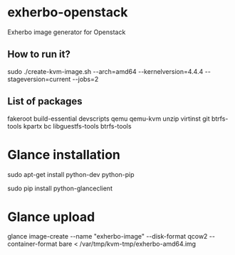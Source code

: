 # exherbo-openstack
Exherbo image generator for Openstack

## How to run it?

sudo ./create-kvm-image.sh --arch=amd64 --kernelversion=4.4.4 --stageversion=current --jobs=2

## List of packages

fakeroot build-essential devscripts qemu qemu-kvm unzip virtinst git btrfs-tools kpartx bc libguestfs-tools btrfs-tools

# Glance installation

sudo apt-get install python-dev python-pip

sudo pip install python-glanceclient

# Glance upload
glance image-create --name "exherbo-image" --disk-format qcow2 --container-format bare < /var/tmp/kvm-tmp/exherbo-amd64.img
